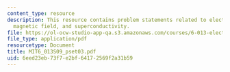 ```yaml
---
content_type: resource
description: This resource contains problem statements related to electrostatic motor,
  magnetic field, and superconductivity.
file: https://ol-ocw-studio-app-qa.s3.amazonaws.com/courses/6-013-electromagnetics-and-applications-spring-2009/6eed23eb73f7e2bf64172569f2a31b59_MIT6_013S09_pset03.pdf
file_type: application/pdf
resourcetype: Document
title: MIT6_013S09_pset03.pdf
uid: 6eed23eb-73f7-e2bf-6417-2569f2a31b59
---
```

